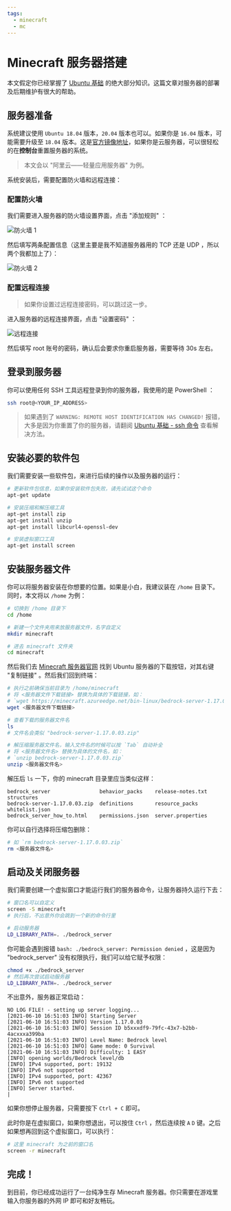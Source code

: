 ```yaml
---
tags:
  - minecraft
  - mc
---
```


# Minecraft 服务器搭建

本文假定你已经掌握了 [Ubuntu 基础](Ubuntu基础) 的绝大部分知识。这篇文章对服务器的部署及后期维护有很大的帮助。

## 服务器准备

系统建议使用 `Ubuntu 18.04` 版本，`20.04` 版本也可以。如果你是 `16.04` 版本，可能需要升级至 `18.04` 版本。这是[官方镜像地址](https://ubuntu.com/download/desktop)，如果你是云服务器，可以很轻松的在**控制台**重置服务器的系统。

> 本文会以 "阿里云——轻量应用服务器" 为例。

系统安装后，需要配置防火墙和远程连接：

### 配置防火墙

我们需要进入服务器的防火墙设置界面，点击 "添加规则" ：

![防火墙 1](/assets/minecraft/firewall_1.png)

然后填写两条配置信息（这里主要是我不知道服务器用的 TCP 还是 UDP ，所以两个我都加上了）：

![防火墙 2](/assets/minecraft/firewall_2.png)

### 配置远程连接

> 如果你设置过远程连接密码，可以跳过这一步。

进入服务器的远程连接界面，点击 "设置密码" ：

![远程连接](/assets/minecraft/remote.png)

然后填写 root 账号的密码，确认后会要求你重启服务器，需要等待 30s 左右。

## 登录到服务器

你可以使用任何 SSH 工具远程登录到你的服务器，我使用的是 PowerShell ：

```sh
ssh root@<YOUR_IP_ADDRESS>
```

> 如果遇到了 `WARNING: REMOTE HOST IDENTIFICATION HAS CHANGED!` 报错，大多是因为你重置了你的服务器，请翻阅 [Ubuntu 基础 - ssh 命令](Ubuntu基础#ssh-命令) 查看解决方法。

## 安装必要的软件包

我们需要安装一些软件包，来进行后续的操作以及服务器的运行：

```sh
# 更新软件包信息，如果你安装软件包失败，请先试试这个命令
apt-get update

# 安装压缩和解压缩工具
apt-get install zip
apt-get install unzip
apt-get install libcurl4-openssl-dev

# 安装虚拟窗口工具
apt-get install screen
```

## 安装服务器文件

你可以将服务器安装在你想要的位置。如果是小白，我建议装在 `/home` 目录下。同时，本文将以 `/home` 为例：

```sh
# 切换到 /home 目录下
cd /home

# 新建一个文件夹用来放服务器文件，名字自定义
mkdir minecraft

# 进去 minecraft 文件夹
cd minecraft
```

然后我们去 [Minecraft 服务器官网](https://www.minecraft.net/en-us/download/server/bedrock) 找到 Ubuntu 服务器的下载按钮，对其右键 "复制链接" 。然后我们回到终端：

```sh
# 执行之前确保当前目录为 /home/minecraft
# 将 <服务器文件下载链接> 替换为具体的下载链接，如：
# `wget https://minecraft.azureedge.net/bin-linux/bedrock-server-1.17.0.03.zip`
wget <服务器文件下载链接>

# 查看下载的服务器文件名
ls
# 文件名会类似 "bedrock-server-1.17.0.03.zip"

# 解压缩服务器文件名，输入文件名的时候可以按 `Tab` 自动补全
# 将 <服务器文件名> 替换为具体的文件名，如：
# `unzip bedrock-server-1.17.0.03.zip`
unzip <服务器文件名>
```

解压后 `ls` 一下，你的 minecraft 目录里应当类似这样：

```
bedrock_server                behavior_packs    release-notes.txt  structures
bedrock-server-1.17.0.03.zip  definitions       resource_packs     whitelist.json
bedrock_server_how_to.html    permissions.json  server.properties
```

你可以自行选择将压缩包删除：

```sh
# 如 `rm bedrock-server-1.17.0.03.zip`
rm <服务器文件名>
```

## 启动及关闭服务器

我们需要创建一个虚拟窗口才能运行我们的服务器命令，让服务器持久运行下去：

```sh
# 窗口名可以自定义
screen -S minecraft
# 执行后，不出意外你会跳到一个新的命令行里

# 启动服务器
LD_LIBRARY_PATH=. ./bedrock_server
```

你可能会遇到报错 `bash: ./bedrock_server: Permission denied` ，这是因为 "bedrock_server" 没有权限执行，我们可以给它赋予权限：

```sh
chmod +x ./bedrock_server
# 然后再次尝试启动服务器
LD_LIBRARY_PATH=. ./bedrock_server
```

不出意外，服务器正常启动：

```
NO LOG FILE! - setting up server logging...
[2021-06-10 16:51:03 INFO] Starting Server
[2021-06-10 16:51:03 INFO] Version 1.17.0.03
[2021-06-10 16:51:03 INFO] Session ID b5xxxdf9-79fc-43x7-b2bb-4acxxxa399ba
[2021-06-10 16:51:03 INFO] Level Name: Bedrock level
[2021-06-10 16:51:03 INFO] Game mode: 0 Survival
[2021-06-10 16:51:03 INFO] Difficulty: 1 EASY
[INFO] opening worlds/Bedrock level/db
[INFO] IPv4 supported, port: 19132
[INFO] IPv6 not supported
[INFO] IPv4 supported, port: 42367
[INFO] IPv6 not supported
[INFO] Server started.
|
```

如果你想停止服务器，只需要按下 `Ctrl + C` 即可。

此时你是在虚拟窗口，如果你想退出，可以按住 `Ctrl` ，然后连续按 `A` `D` 键。之后如果想再回到这个虚拟窗口，可以执行：

```sh
# 这里 minecraft 为之前的窗口名
screen -r minecraft
```

## 完成！

到目前，你已经成功运行了一台纯净生存 Minecraft 服务器。你只需要在游戏里输入你服务器的外网 IP 即可和好友畅玩。
